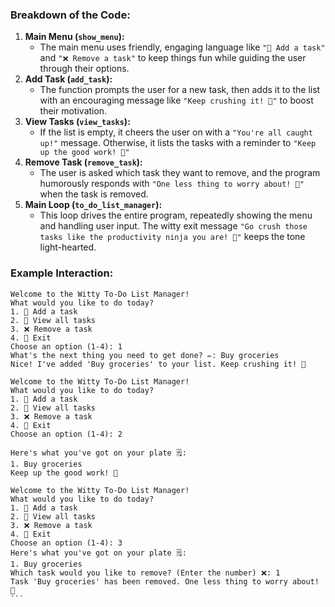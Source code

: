 ### **Breakdown of the Code:**

1. **Main Menu (`show_menu`):**
   - The main menu uses friendly, engaging language like `"📝 Add a task"` and `"❌ Remove a task"` to keep things fun while guiding the user through their options.
2. **Add Task (`add_task`):**
   - The function prompts the user for a new task, then adds it to the list with an encouraging message like `"Keep crushing it! 💪"` to boost their motivation.
3. **View Tasks (`view_tasks`):**
   - If the list is empty, it cheers the user on with a `"You're all caught up!"` message. Otherwise, it lists the tasks with a reminder to `"Keep up the good work! 🚀"`
4. **Remove Task (`remove_task`):**
   - The user is asked which task they want to remove, and the program humorously responds with `"One less thing to worry about! 🎯"` when the task is removed.
5. **Main Loop (`to_do_list_manager`):**
   - This loop drives the entire program, repeatedly showing the menu and handling user input. The witty exit message `"Go crush those tasks like the productivity ninja you are! 🥷"` keeps the tone light-hearted.

### **Example Interaction:**

````
Welcome to the Witty To-Do List Manager!
What would you like to do today?
1. 📝 Add a task
2. 👀 View all tasks
3. ❌ Remove a task
4. 🚪 Exit
Choose an option (1-4): 1
What's the next thing you need to get done? ✏️: Buy groceries
Nice! I've added 'Buy groceries' to your list. Keep crushing it! 💪

Welcome to the Witty To-Do List Manager!
What would you like to do today?
1. 📝 Add a task
2. 👀 View all tasks
3. ❌ Remove a task
4. 🚪 Exit
Choose an option (1-4): 2

Here's what you've got on your plate 🗒️:
1. Buy groceries
Keep up the good work! 🚀

Welcome to the Witty To-Do List Manager!
What would you like to do today?
1. 📝 Add a task
2. 👀 View all tasks
3. ❌ Remove a task
4. 🚪 Exit
Choose an option (1-4): 3
Here's what you've got on your plate 🗒️:
1. Buy groceries
Which task would you like to remove? (Enter the number) ❌: 1
Task 'Buy groceries' has been removed. One less thing to worry about! 🎯
```
````
